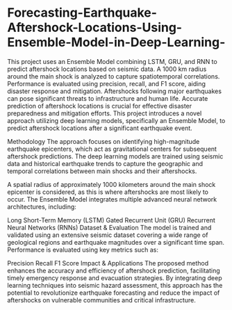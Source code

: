 # Forecasting-Earthquake-Aftershock-Locations-Using-Ensemble-Model-in-Deep-Learning-
This project uses an Ensemble Model combining LSTM, GRU, and RNN to predict aftershock locations based on seismic data. A 1000 km radius around the main shock is analyzed to capture spatiotemporal correlations. Performance is evaluated using precision, recall, and F1 score, aiding disaster response and mitigation.
Aftershocks following major earthquakes can pose significant threats to infrastructure and human life. Accurate prediction of aftershock locations is crucial for effective disaster preparedness and mitigation efforts. This project introduces a novel approach utilizing deep learning models, specifically an Ensemble Model, to predict aftershock locations after a significant earthquake event.

Methodology
The approach focuses on identifying high-magnitude earthquake epicenters, which act as gravitational centers for subsequent aftershock predictions. The deep learning models are trained using seismic data and historical earthquake trends to capture the geographic and temporal correlations between main shocks and their aftershocks.

A spatial radius of approximately 1000 kilometers around the main shock epicenter is considered, as this is where aftershocks are most likely to occur. The Ensemble Model integrates multiple advanced neural network architectures, including:

Long Short-Term Memory (LSTM)
Gated Recurrent Unit (GRU)
Recurrent Neural Networks (RNNs)
Dataset & Evaluation
The model is trained and validated using an extensive seismic dataset covering a wide range of geological regions and earthquake magnitudes over a significant time span. Performance is evaluated using key metrics such as:

Precision
Recall
F1 Score
Impact & Applications
The proposed method enhances the accuracy and efficiency of aftershock prediction, facilitating timely emergency response and evacuation strategies. By integrating deep learning techniques into seismic hazard assessment, this approach has the potential to revolutionize earthquake forecasting and reduce the impact of aftershocks on vulnerable communities and critical infrastructure.
